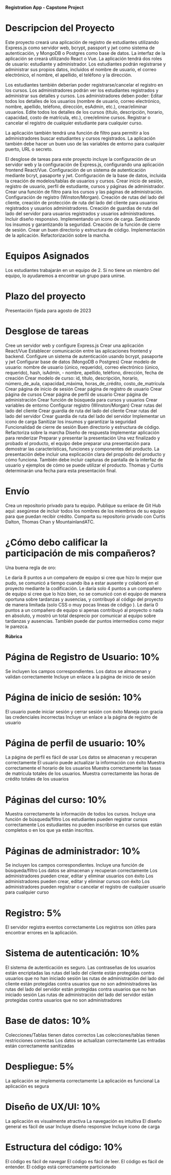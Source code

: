 **Registration App - Capstone Project**
# Descripcion del Proyecto
Este proyecto creará una aplicación de registro de estudiantes utilizando Express.js como servidor web, bcrypt, passport y jwt como sistema de autenticación, y MongoDB o Postgres como base de datos. La interfaz de la aplicación se creará utilizando React o Vue. La aplicación tendrá dos roles de usuario: estudiante y administrador. Los estudiantes podrán registrarse y administrar sus propios datos, incluidos el nombre de usuario, el correo electrónico, el nombre, el apellido, el teléfono y la dirección.

Los estudiantes también deberían poder registrarse/cancelar el registro en los cursos. Los administradores podrán ver los estudiantes registrados y administrar sus detalles y cursos. Los administradores deben poder: Editar todos los detalles de los usuarios (nombre de usuario, correo electrónico, nombre, apellido, teléfono, dirección, esAdmin, etc.), crear/eliminar usuarios. Edite todos los detalles de los cursos (título, descripción, horario, capacidad, costo de matrícula, etc.), cree/elimine cursos. Registrar o cancelar el registro de cualquier estudiante para cualquier curso.

La aplicación también tendrá una función de filtro para permitir a los administradores buscar estudiantes y cursos registrados. La aplicación también debe hacer un buen uso de las variables de entorno para cualquier puerto, URL o secreto.

El desglose de tareas para este proyecto incluye la configuración de un servidor web y la configuración de Express.js, configurando una aplicación frontend React/Vue. Configuración de un sistema de autenticación mediante bcryt, pasaporte y jwt. Configuración de la base de datos, incluida la creación de modelos/tablas de usuarios y cursos. Crear inicio de sesión, registro de usuario, perfil de estudiante, cursos y páginas de administrador. Crear una función de filtro para los cursos y las páginas de administración. Configuración de registro (Winston/Morgan). Creación de rutas del lado del cliente, creación de protección de ruta del lado del cliente para usuarios registrados y usuarios administradores. Creación de guardias de ruta del lado del servidor para usuarios registrados y usuarios administradores. Incluir diseño responsivo. Implementando un icono de carga. Sanitizando los insumos y garantizando la seguridad. Creación de la función de cierre de sesión. Crear un buen directorio y estructura de código. Implementación de la aplicación. Refactorización sobre la marcha.


# Equipos Asignados
Los estudiantes trabajarán en un equipo de 2. Si no tiene un miembro del equipo, lo ayudaremos a encontrar un grupo para unirse.

# Plazo del proyecto
Presentación fijada para agosto de 2023

# Desglose de tareas
Cree un servidor web y configure Express.js
Crear una aplicación React/Vue
Establecer comunicación entre las aplicaciones frontend y backend.
Configure un sistema de autenticación usando bcrypt, pasaporte y jwt
Configurar base de datos (MongoDB o Postgres)
Crear modelo de usuario: nombre de usuario (único, requerido), correo electrónico (único, requerido), hash, isAdmin, - nombre, apellido, teléfono, dirección, fecha de creación
Crear modelo de curso: id, título, descripción, horario, número_de_aula, capacidad_máxima, horas_de_crédito, costo_de_matrícula
Crear página de inicio de sesión
Crear página de registro de usuario
Crear página de cursos
Crear página de perfil de usuario
Crear página de administración
Crear función de búsqueda para cursos y usuarios
Crear variables de entorno
Configurar registro (Winston/Morgan)
Crear rutas del lado del cliente
Crear guardia de ruta del lado del cliente
Crear rutas del lado del servidor
Crear guardia de ruta del lado del servidor
Implementar un icono de carga
Sanitizar los insumos y garantizar la seguridad
Funcionalidad de cierre de sesión
Buen directorio y estructura de código.
Refactoriza sobre la marcha
Diseño de respuesta
Implementar aplicación para renderizar
Preparar y presentar la presentación
Una vez finalizado y probado el producto, el equipo debe preparar una presentación para demostrar las características, funciones y componentes del producto. La presentación debe incluir una explicación clara del propósito del producto y cómo funciona. También debe incluir capturas de pantalla de la interfaz de usuario y ejemplos de cómo se puede utilizar el producto. Thomas y Curtis determinarán una fecha para esta presentación final.

# Envío
Crea un repositorio privado para tu equipo.
Publique su enlace de Git Hub aquí: asegúrese de incluir todos los nombres de los miembros de su equipo para que puedan recibir crédito.
Comparta su repositorio privado con Curtis Dalton, Thomas Chan y MountainlandATC.

# ¿Cómo debo calificar la participación de mis compañeros?
Una buena regla de oro:

Le daría 8 puntos a un compañero de equipo si cree que hizo lo mejor que pudo, se comunicó a tiempo cuando iba a estar ausente y colaboró en el proyecto mediante la codificación.
Le daría solo 4 puntos a un compañero de equipo si cree que lo hizo bien, no se comunicó con el equipo de manera oportuna sobre tardanzas y ausencias, y contribuyó al código del proyecto de manera limitada (solo CSS o muy pocas líneas de código ).
Le daría 0 puntos a un compañero de equipo si apenas contribuyó al proyecto o nada en absoluto, y mostró un total desprecio por comunicar al equipo sobre tardanzas y ausencias. También puede dar puntos intermedios como mejor le parezca.

**Rúbrica**

# Página de Registro de Usuario: 10%
Se incluyen los campos correspondientes.
Los datos se almacenan y validan correctamente
Incluye un enlace a la página de inicio de sesión

# Página de inicio de sesión: 10%
El usuario puede iniciar sesión y cerrar sesión con éxito
Maneja con gracia las credenciales incorrectas
Incluye un enlace a la página de registro de usuario

# Página de perfil de usuario: 10%
La página de perfil es fácil de usar
Los datos se almacenan y recuperan correctamente
El usuario puede actualizar la información con éxito
Muestra correctamente el horario de los usuarios
Muestra correctamente las tasas de matrícula totales de los usuarios.
Muestra correctamente las horas de crédito totales de los usuarios

# Páginas del curso: 10%
Muestra correctamente la información de todos los cursos.
Incluye una función de búsqueda/filtro
Los estudiantes pueden registrar cursos correctamente
Los estudiantes no pueden inscribirse en cursos que están completos o en los que ya están inscritos.

# Páginas de administrador: 10%
Se incluyen los campos correspondientes.
Incluye una función de búsqueda/filtro
Los datos se almacenan y recuperan correctamente
Los administradores pueden crear, editar y eliminar usuarios con éxito
Los administradores pueden crear, editar y eliminar cursos con éxito
Los administradores pueden registrar o cancelar el registro de cualquier usuario para cualquier curso

# Registro: 5%
El servidor registra eventos correctamente
Los registros son útiles para encontrar errores en la aplicación.

# Sistema de autenticación: 10%
El sistema de autenticación es seguro.
Las contraseñas de los usuarios están encriptadas
las rutas del lado del cliente están protegidas contra usuarios que no han iniciado sesión
las rutas de administración del lado del cliente están protegidas contra usuarios que no son administradores
las rutas del lado del servidor están protegidas contra usuarios que no han iniciado sesión
Las rutas de administración del lado del servidor están protegidas contra usuarios que no son administradores

# Base de datos: 10%
Colecciones/Tablas tienen datos correctos
Las colecciones/tablas tienen restricciones correctas
Los datos se actualizan correctamente
Las entradas están correctamente sanitizadas

# Despliegue: 5%
La aplicación se implementa correctamente
La aplicación es funcional
La aplicación es segura

# Diseño de UX/UI: 10%
La aplicación es visualmente atractiva
La navegación es intuitiva
El diseño general es fácil de usar
Incluye diseño responsive
Incluye icono de carga

# Estructura del código: 10%
El código es fácil de navegar
El código es fácil de leer.
El código es fácil de entender.
El código está correctamente particionado